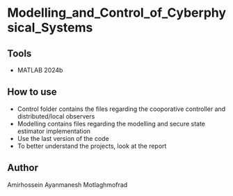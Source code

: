 # Modelling_and_Control_of_Cyberphysical_Systems

## Tools
- MATLAB 2024b
  
## How to use
- Control folder contains the files regarding the cooporative controller and distributed/local observers
- Modelling contains files regarding the modelling and secure state estimator implementation
- Use the last version of the code
- To better understand the projects, look at the report

## Author
Amirhossein Ayanmanesh Motlaghmofrad
